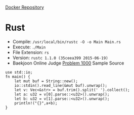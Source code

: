 [Docker Repository](https://registry.hub.docker.com/u/baekjoon/onlinejudge-rust)

# Rust

* Compile: `/usr/local/bin/rustc -O -o Main Main.rs`
* Execute: `./Main`
* File Extension: `rs`
* Version: `rustc 1.1.0 (35ceea399 2015-06-19)`
* Baekjoon Online Judge [Problem 1000](https://www.acmicpc.net/problem/1000) Sample Source
````
use std::io;
fn main() {
    let mut buf = String::new();
    io::stdin().read_line(&mut buf).unwrap();
    let v: Vec<&str> = buf.trim().split(' ').collect();
    let a: u32 = v[0].parse::<u32>().unwrap();
    let b: u32 = v[1].parse::<u32>().unwrap();
    println!("{}",a+b);
}
````


